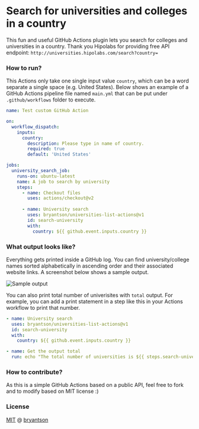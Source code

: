 # Search for universities and colleges in a country

This fun and useful GitHub Actions plugin lets you search for colleges and universities in a country. Thank you Hipolabs for providing free API endpoint: `http://universities.hipolabs.com/search?country=`

### How to run?

This Actions only take one single input value `country`, which can be a word separate a single space (e.g. United States). Below shows an example of a GitHub Actions pipeline file named `main.yml` that can be put under `.github/workflows` folder to execute.

```yaml
name: Test custom GitHub Action

on:
  workflow_dispatch:
    inputs:
      country:
        description: Please type in name of country.
        required: true
        default: 'United States'

jobs:
  university_search_job:
    runs-on: ubuntu-latest
    name: A job to search by university
    steps:
      - name: Checkout files
        uses: actions/checkout@v2
        
      - name: University search
        uses: bryantson/universities-list-actions@v1
        id: search-university
        with:
          country: ${{ github.event.inputs.country }}
```

### What output looks like?

Everything gets printed inside a GitHub log. You can find university/college names sorted alphabetically in ascending order and their associated website links. A screenshot below shows a sample output.

![Sample output](./images/sample_output.jpg)

You can also print total number of univerisites with `total` output. For example, you can add a print statement in a step like this in your Actions workflow to print that number.

```yaml
- name: University search
  uses: bryantson/universities-list-actions@v1
  id: search-university
  with:
    country: ${{ github.event.inputs.country }}

- name: Get the output total
  run: echo "The total number of universities is ${{ steps.search-university.outputs.total }}"
```

### How to contribute?

As this is a simple GitHub Actions based on a public API, feel free to fork and to modify based on MIT license :)

### License

[MIT](https://tldrlegal.com/license/mit-license) @ [bryantson](https://github.com/bryantson)